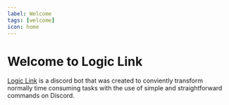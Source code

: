 ```yaml
---
label: Welcome
tags: [welcome]
icon: home
---
```


# Welcome to Logic Link
[Logic Link](https://logic-link-bot.github.io) is a discord bot that was created to conviently transform normally time consuming tasks with the use of simple and straightforward commands on Discord.

